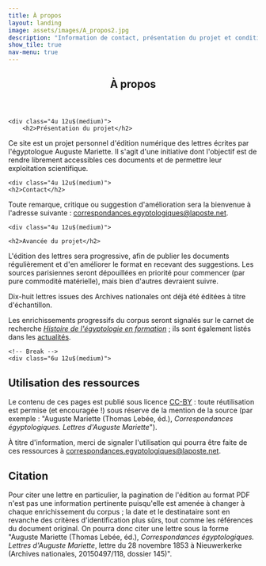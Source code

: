 ```yaml
---
title: À propos
layout: landing
image: assets/images/A_propos2.jpg
description: "Information de contact, présentation du projet et conditions de réutilisation."
show_tile: true
nav-menu: true
---
```

<!-- Main -->
<div id="main" class="alt">

<!-- One -->
<section id="one">
	<div class="inner">
		<header class="major">
			<h1>À propos</h1>
		</header>

<!-- Content -->
<div class="row">

	<div class="4u 12u$(medium)">
		<h2>Présentation du projet</h2>

<p>Ce site est un projet personnel d'édition numérique des lettres écrites par l'égyptologue Auguste Mariette. Il s'agit d'une initiative dont l'objectif est de rendre librement accessibles ces documents et de permettre leur exploitation scientifique.</p>
	</div>

	<div class="4u 12u$(medium)">
	<h2>Contact</h2>

<p>Toute remarque, critique ou suggestion d'amélioration sera la bienvenue à l'adresse suivante : <a href="mailto:correspondances.egyptologiques@laposte.net">correspondances.egyptologiques@laposte.net</a>.</p>
	</div>
	
	<div class="4u 12u$(medium)">

	<h2>Avancée du projet</h2>

<p>L'édition des lettres sera progressive, afin de publier les documents régulièrement et d'en améliorer le format en recevant des suggestions. Les sources parisiennes seront dépouillées en priorité pour commencer (par pure commodité matérielle), mais bien d'autres devraient suivre.</p>
<p>Dix-huit lettres issues des Archives nationales ont déjà été éditées à titre d'échantillon.</p>
<p>Les enrichissements progressifs du corpus seront signalés sur le carnet de recherche <i><a href="https://hef.hypotheses.org/">Histoire de l'égyptologie en formation</a></i> ; ils sont également listés dans les <a href="https://thlebee.github.io/CoEg_test/website/News">actualités</a>.</p>
	</div>
	
	<!-- Break -->
	<div class="6u 12u$(medium)">
<h2>Utilisation des ressources</h2>

<p>Le contenu de ces pages est publié sous licence <a href="https://creativecommons.org/licenses/by/4.0/">CC-BY</a> : toute réutilisation est permise (et encouragée !) sous réserve de la mention de la source (par exemple : "Auguste Mariette (Thomas Lebée, éd.), <i>Correspondances égyptologiques. Lettres d'Auguste Mariette</i>").</p>
<p>À titre d'information, merci de signaler l'utilisation qui pourra être faite de ces ressources à <a href="mailto:correspondances.egyptologiques@laposte.net">correspondances.egyptologiques@laposte.net</a>.</p>
	</div>
	<div class="6u 12u$(medium)">
<h2>Citation</h2>

<p>Pour citer une lettre en particulier, la pagination de l'édition au format PDF n'est pas une information pertinente puisqu'elle est amenée à changer à chaque enrichissement du corpus ; la date et le destinataire sont en revanche des critères d'identification plus sûrs, tout comme les références du document original. On pourra donc citer une lettre sous la forme "Auguste Mariette (Thomas Lebée, éd.), <i>Correspondances égyptologiques. Lettres d'Auguste Mariette</i>, lettre du 28 novembre 1853 à Nieuwerkerke (Archives nationales, 20150497/118, dossier 145)".</p>
</div>

</div>
</section>
